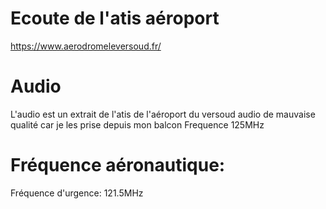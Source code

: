 # Ecoute de l'atis aéroport 
https://www.aerodromeleversoud.fr/

# Audio
L'audio est un extrait de l'atis de l'aéroport du versoud
audio de mauvaise qualité car je les prise depuis mon balcon 
Frequence 125MHz

# Fréquence aéronautique:
Fréquence d'urgence:  121.5MHz